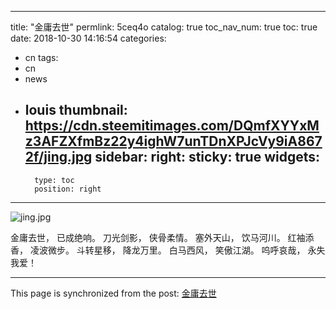 
---
title: "金庸去世"
permlink: 5ceq4o
catalog: true
toc_nav_num: true
toc: true
date: 2018-10-30 14:16:54
categories:
- cn
tags:
- cn
- news
- louis
thumbnail: https://cdn.steemitimages.com/DQmfXYYxMz3AFZXfmBz22y4ighW7unTDnXPJcVy9iA8672f/jing.jpg
sidebar:
    right:
        sticky: true
widgets:
    -
        type: toc
        position: right
---


![jing.jpg](https://cdn.steemitimages.com/DQmfXYYxMz3AFZXfmBz22y4ighW7unTDnXPJcVy9iA8672f/jing.jpg)

金庸去世，
已成绝响。
刀光剑影，
侠骨柔情。
塞外天山，
饮马河川。
红袖添香，
凌波微步。
斗转星移，
降龙万里。
白马西风，
笑傲江湖。
呜呼哀哉，
永失我爱！

- - -

This page is synchronized from the post: [金庸去世](https://steemit.com/@lemooljiang/5ceq4o)
